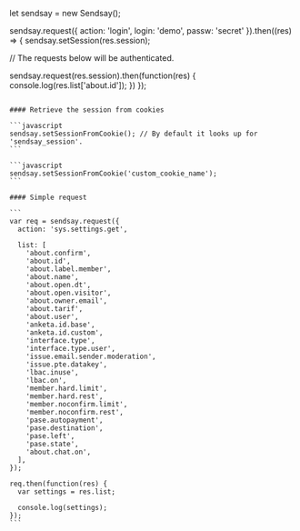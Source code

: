 let sendsay = new Sendsay();

sendsay.request({ action: 'login', login: 'demo', passw: 'secret' }).then((res) => {
  sendsay.setSession(res.session);

  // The requests below will be authenticated.
 
  sendsay.request(res.session).then(function(res) {
    console.log(res.list['about.id']);
  })
});
````

#### Retrieve the session from cookies

```javascript
sendsay.setSessionFromCookie(); // By default it looks up for 'sendsay_session'.
```

```javascript
sendsay.setSessionFromCookie('custom_cookie_name');
```

#### Simple request

```
var req = sendsay.request({
  action: 'sys.settings.get',

  list: [
    'about.confirm',
    'about.id',
    'about.label.member',
    'about.name',
    'about.open.dt',
    'about.open.visitor',
    'about.owner.email',
    'about.tarif',
    'about.user',
    'anketa.id.base',
    'anketa.id.custom',
    'interface.type',
    'interface.type.user',
    'issue.email.sender.moderation',
    'issue.pte.datakey',
    'lbac.inuse',
    'lbac.on',
    'member.hard.limit',
    'member.hard.rest',
    'member.noconfirm.limit',
    'member.noconfirm.rest',
    'pase.autopayment',
    'pase.destination',
    'pase.left',
    'pase.state',
    'about.chat.on',
  ],
});

req.then(function(res) {
  var settings = res.list;

  console.log(settings);
});
```


